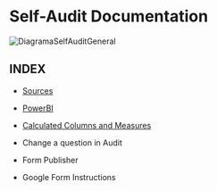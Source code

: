 # Self-Audit Documentation


![DiagramaSelfAuditGeneral](https://user-images.githubusercontent.com/49915213/58107109-d3d52d00-7bae-11e9-88f6-314dcbf345d7.PNG)




## INDEX

* [Sources](/Sources.md)

* [PowerBI](/PowerBI.md)

* [Calculated Columns and Measures](/Calculated%20Columns%20and%20Measures.md)

* Change a question in Audit

* Form Publisher

* Google Form Instructions
